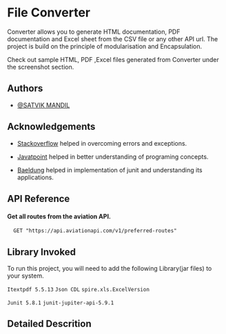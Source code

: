 
# File Converter

Converter allows you to generate HTML documentation, PDF documentation and Excel sheet from the CSV file or any other API url. The project is build on the principle of modularisation and Encapsulation.

Check out sample HTML, PDF ,Excel files generated from Converter under the screenshot section.

## Authors

- [@SATVIK MANDIL](https://www.github.com/Satvik2910)


## Acknowledgements

 - [Stackoverflow](https://stackoverflow.com/) helped in overcoming errors and exceptions.

 - [Javatpoint](https://www.javatpoint.com/) helped in better understanding of programing concepts.
 
 - [Baeldung](https://www.baeldung.com/junit) helped in implementation of junit and understanding its applications. 


## API Reference

#### Get all routes from the aviation API.

```http
  GET "https://api.aviationapi.com/v1/preferred-routes"
```




## Library Invoked

To run this project, you will need to add the following Library(jar files) to your system.

`Itextpdf 5.5.13`  `Json CDL` `spire.xls.ExcelVersion`

`Junit 5.8.1` `junit-jupiter-api-5.9.1`


## Detailed Descrition
